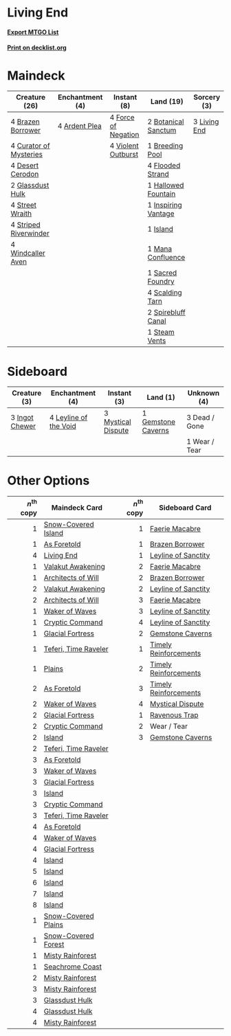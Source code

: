 # Living End

#### [Export MTGO List](../collection/Living%20End/Living%20End.txt)
#### [Print on decklist.org](http://decklist.org/?deckmain=4%09Ardent%20Plea%0A2%09Botanical%20Sanctum%0A4%09Brazen%20Borrower%0A1%09Breeding%20Pool%0A4%09Curator%20of%20Mysteries%0A4%09Desert%20Cerodon%0A4%09Flooded%20Strand%0A4%09Force%20of%20Negation%0A2%09Glassdust%20Hulk%0A1%09Hallowed%20Fountain%0A1%09Inspiring%20Vantage%0A1%09Island%0A3%09Living%20End%0A1%09Mana%20Confluence%0A1%09Sacred%20Foundry%0A4%09Scalding%20Tarn%0A2%09Spirebluff%20Canal%0A1%09Steam%20Vents%0A4%09Street%20Wraith%0A4%09Striped%20Riverwinder%0A4%09Violent%20Outburst%0A4%09Windcaller%20Aven&deckside=3%09Dead%20/%20Gone%0A1%09Gemstone%20Caverns%0A3%09Ingot%20Chewer%0A4%09Leyline%20of%20the%20Void%0A3%09Mystical%20Dispute%0A1%09Wear%20/%20Tear)
# Maindeck

|                                          Creature (26)                                          |                                    Enchantment (4)                                     |                                         Instant (8)                                          |                                          Land (19)                                           |                                      Sorcery (3)                                      |
|-------------------------------------------------------------------------------------------------|----------------------------------------------------------------------------------------|----------------------------------------------------------------------------------------------|----------------------------------------------------------------------------------------------|---------------------------------------------------------------------------------------|
|4 [Brazen Borrower](http://gatherer.wizards.com/Pages/Card/Details.aspx?multiverseid=473001)     |4 [Ardent Plea](http://gatherer.wizards.com/Pages/Card/Details.aspx?multiverseid=185054)|4 [Force of Negation](http://gatherer.wizards.com/Pages/Card/Details.aspx?multiverseid=464001)|2 [Botanical Sanctum](http://gatherer.wizards.com/Pages/Card/Details.aspx?multiverseid=417817)|3 [Living End](http://gatherer.wizards.com/Pages/Card/Details.aspx?multiverseid=113521)|
|4 [Curator of Mysteries](http://gatherer.wizards.com/Pages/Card/Details.aspx?multiverseid=426751)|                                                                                        |4 [Violent Outburst](http://gatherer.wizards.com/Pages/Card/Details.aspx?multiverseid=185056) |1 [Breeding Pool](http://gatherer.wizards.com/Pages/Card/Details.aspx?multiverseid=97088)     |                                                                                       |
|4 [Desert Cerodon](http://gatherer.wizards.com/Pages/Card/Details.aspx?multiverseid=426830)      |                                                                                        |                                                                                              |4 [Flooded Strand](http://gatherer.wizards.com/Pages/Card/Details.aspx?multiverseid=405098)   |                                                                                       |
|2 [Glassdust Hulk](http://gatherer.wizards.com/Pages/Card/Details.aspx?multiverseid=179576)      |                                                                                        |                                                                                              |1 [Hallowed Fountain](http://gatherer.wizards.com/Pages/Card/Details.aspx?multiverseid=97071) |                                                                                       |
|4 [Street Wraith](http://gatherer.wizards.com/Pages/Card/Details.aspx?multiverseid=442097)       |                                                                                        |                                                                                              |1 [Inspiring Vantage](http://gatherer.wizards.com/Pages/Card/Details.aspx?multiverseid=417819)|                                                                                       |
|4 [Striped Riverwinder](http://gatherer.wizards.com/Pages/Card/Details.aspx?multiverseid=430737) |                                                                                        |                                                                                              |1 [Island](http://gatherer.wizards.com/Pages/Card/Details.aspx?multiverseid=439857)           |                                                                                       |
|4 [Windcaller Aven](http://gatherer.wizards.com/Pages/Card/Details.aspx?multiverseid=464026)     |                                                                                        |                                                                                              |1 [Mana Confluence](http://gatherer.wizards.com/Pages/Card/Details.aspx?multiverseid=409573)  |                                                                                       |
|                                                                                                 |                                                                                        |                                                                                              |1 [Sacred Foundry](http://gatherer.wizards.com/Pages/Card/Details.aspx?multiverseid=405106)   |                                                                                       |
|                                                                                                 |                                                                                        |                                                                                              |4 [Scalding Tarn](http://gatherer.wizards.com/Pages/Card/Details.aspx?multiverseid=405107)    |                                                                                       |
|                                                                                                 |                                                                                        |                                                                                              |2 [Spirebluff Canal](http://gatherer.wizards.com/Pages/Card/Details.aspx?multiverseid=417822) |                                                                                       |
|                                                                                                 |                                                                                        |                                                                                              |1 [Steam Vents](http://gatherer.wizards.com/Pages/Card/Details.aspx?multiverseid=405109)      |                                                                                       |


# Sideboard

|                                      Creature (3)                                       |                                        Enchantment (4)                                         |                                         Instant (3)                                         |                                          Land (1)                                           | Unknown (4) |
|-----------------------------------------------------------------------------------------|------------------------------------------------------------------------------------------------|---------------------------------------------------------------------------------------------|---------------------------------------------------------------------------------------------|-------------|
|3 [Ingot Chewer](http://gatherer.wizards.com/Pages/Card/Details.aspx?multiverseid=389558)|4 [Leyline of the Void](http://gatherer.wizards.com/Pages/Card/Details.aspx?multiverseid=107682)|3 [Mystical Dispute](http://gatherer.wizards.com/Pages/Card/Details.aspx?multiverseid=473020)|1 [Gemstone Caverns](http://gatherer.wizards.com/Pages/Card/Details.aspx?multiverseid=122094)|3 Dead / Gone|
|                                                                                         |                                                                                                |                                                                                             |                                                                                             |1 Wear / Tear|


# Other Options

|*n*<sup>th</sup> copy|                                         Maindeck Card                                         |*n*<sup>th</sup> copy|                                         Sideboard Card                                         |
|--------------------:|-----------------------------------------------------------------------------------------------|--------------------:|------------------------------------------------------------------------------------------------|
|                    1|[Snow-Covered Island](http://gatherer.wizards.com/Pages/Card/Details.aspx?multiverseid=121130) |                    1|[Faerie Macabre](http://gatherer.wizards.com/Pages/Card/Details.aspx?multiverseid=201822)       |
|                    1|[As Foretold](http://gatherer.wizards.com/Pages/Card/Details.aspx?multiverseid=426744)         |                    1|[Brazen Borrower](http://gatherer.wizards.com/Pages/Card/Details.aspx?multiverseid=473001)      |
|                    4|[Living End](http://gatherer.wizards.com/Pages/Card/Details.aspx?multiverseid=113521)          |                    1|[Leyline of Sanctity](http://gatherer.wizards.com/Pages/Card/Details.aspx?multiverseid=204993)  |
|                    1|[Valakut Awakening](http://gatherer.wizards.com/Pages/Card/Details.aspx?multiverseid=491818)   |                    2|[Faerie Macabre](http://gatherer.wizards.com/Pages/Card/Details.aspx?multiverseid=201822)       |
|                    1|[Architects of Will](http://gatherer.wizards.com/Pages/Card/Details.aspx?multiverseid=179597)  |                    2|[Brazen Borrower](http://gatherer.wizards.com/Pages/Card/Details.aspx?multiverseid=473001)      |
|                    2|[Valakut Awakening](http://gatherer.wizards.com/Pages/Card/Details.aspx?multiverseid=491818)   |                    2|[Leyline of Sanctity](http://gatherer.wizards.com/Pages/Card/Details.aspx?multiverseid=204993)  |
|                    2|[Architects of Will](http://gatherer.wizards.com/Pages/Card/Details.aspx?multiverseid=179597)  |                    3|[Faerie Macabre](http://gatherer.wizards.com/Pages/Card/Details.aspx?multiverseid=201822)       |
|                    1|[Waker of Waves](http://gatherer.wizards.com/Pages/Card/Details.aspx?multiverseid=485407)      |                    3|[Leyline of Sanctity](http://gatherer.wizards.com/Pages/Card/Details.aspx?multiverseid=204993)  |
|                    1|[Cryptic Command](http://gatherer.wizards.com/Pages/Card/Details.aspx?multiverseid=438614)     |                    4|[Leyline of Sanctity](http://gatherer.wizards.com/Pages/Card/Details.aspx?multiverseid=204993)  |
|                    1|[Glacial Fortress](http://gatherer.wizards.com/Pages/Card/Details.aspx?multiverseid=190562)    |                    2|[Gemstone Caverns](http://gatherer.wizards.com/Pages/Card/Details.aspx?multiverseid=122094)     |
|                    1|[Teferi, Time Raveler](http://gatherer.wizards.com/Pages/Card/Details.aspx?multiverseid=461148)|                    1|[Timely Reinforcements](http://gatherer.wizards.com/Pages/Card/Details.aspx?multiverseid=220074)|
|                    1|[Plains](http://gatherer.wizards.com/Pages/Card/Details.aspx?multiverseid=439856)              |                    2|[Timely Reinforcements](http://gatherer.wizards.com/Pages/Card/Details.aspx?multiverseid=220074)|
|                    2|[As Foretold](http://gatherer.wizards.com/Pages/Card/Details.aspx?multiverseid=426744)         |                    3|[Timely Reinforcements](http://gatherer.wizards.com/Pages/Card/Details.aspx?multiverseid=220074)|
|                    2|[Waker of Waves](http://gatherer.wizards.com/Pages/Card/Details.aspx?multiverseid=485407)      |                    4|[Mystical Dispute](http://gatherer.wizards.com/Pages/Card/Details.aspx?multiverseid=473020)     |
|                    2|[Glacial Fortress](http://gatherer.wizards.com/Pages/Card/Details.aspx?multiverseid=190562)    |                    1|[Ravenous Trap](http://gatherer.wizards.com/Pages/Card/Details.aspx?multiverseid=197537)        |
|                    2|[Cryptic Command](http://gatherer.wizards.com/Pages/Card/Details.aspx?multiverseid=438614)     |                    2|Wear / Tear                                                                                     |
|                    2|[Island](http://gatherer.wizards.com/Pages/Card/Details.aspx?multiverseid=439857)              |                    3|[Gemstone Caverns](http://gatherer.wizards.com/Pages/Card/Details.aspx?multiverseid=122094)     |
|                    2|[Teferi, Time Raveler](http://gatherer.wizards.com/Pages/Card/Details.aspx?multiverseid=461148)|                     |                                                                                                |
|                    3|[As Foretold](http://gatherer.wizards.com/Pages/Card/Details.aspx?multiverseid=426744)         |                     |                                                                                                |
|                    3|[Waker of Waves](http://gatherer.wizards.com/Pages/Card/Details.aspx?multiverseid=485407)      |                     |                                                                                                |
|                    3|[Glacial Fortress](http://gatherer.wizards.com/Pages/Card/Details.aspx?multiverseid=190562)    |                     |                                                                                                |
|                    3|[Island](http://gatherer.wizards.com/Pages/Card/Details.aspx?multiverseid=439857)              |                     |                                                                                                |
|                    3|[Cryptic Command](http://gatherer.wizards.com/Pages/Card/Details.aspx?multiverseid=438614)     |                     |                                                                                                |
|                    3|[Teferi, Time Raveler](http://gatherer.wizards.com/Pages/Card/Details.aspx?multiverseid=461148)|                     |                                                                                                |
|                    4|[As Foretold](http://gatherer.wizards.com/Pages/Card/Details.aspx?multiverseid=426744)         |                     |                                                                                                |
|                    4|[Waker of Waves](http://gatherer.wizards.com/Pages/Card/Details.aspx?multiverseid=485407)      |                     |                                                                                                |
|                    4|[Glacial Fortress](http://gatherer.wizards.com/Pages/Card/Details.aspx?multiverseid=190562)    |                     |                                                                                                |
|                    4|[Island](http://gatherer.wizards.com/Pages/Card/Details.aspx?multiverseid=439857)              |                     |                                                                                                |
|                    5|[Island](http://gatherer.wizards.com/Pages/Card/Details.aspx?multiverseid=439857)              |                     |                                                                                                |
|                    6|[Island](http://gatherer.wizards.com/Pages/Card/Details.aspx?multiverseid=439857)              |                     |                                                                                                |
|                    7|[Island](http://gatherer.wizards.com/Pages/Card/Details.aspx?multiverseid=439857)              |                     |                                                                                                |
|                    8|[Island](http://gatherer.wizards.com/Pages/Card/Details.aspx?multiverseid=439857)              |                     |                                                                                                |
|                    1|[Snow-Covered Plains](http://gatherer.wizards.com/Pages/Card/Details.aspx?multiverseid=121267) |                     |                                                                                                |
|                    1|[Snow-Covered Forest](http://gatherer.wizards.com/Pages/Card/Details.aspx?multiverseid=121192) |                     |                                                                                                |
|                    1|[Misty Rainforest](http://gatherer.wizards.com/Pages/Card/Details.aspx?multiverseid=405102)    |                     |                                                                                                |
|                    1|[Seachrome Coast](http://gatherer.wizards.com/Pages/Card/Details.aspx?multiverseid=209399)     |                     |                                                                                                |
|                    2|[Misty Rainforest](http://gatherer.wizards.com/Pages/Card/Details.aspx?multiverseid=405102)    |                     |                                                                                                |
|                    3|[Misty Rainforest](http://gatherer.wizards.com/Pages/Card/Details.aspx?multiverseid=405102)    |                     |                                                                                                |
|                    3|[Glassdust Hulk](http://gatherer.wizards.com/Pages/Card/Details.aspx?multiverseid=179576)      |                     |                                                                                                |
|                    4|[Glassdust Hulk](http://gatherer.wizards.com/Pages/Card/Details.aspx?multiverseid=179576)      |                     |                                                                                                |
|                    4|[Misty Rainforest](http://gatherer.wizards.com/Pages/Card/Details.aspx?multiverseid=405102)    |                     |                                                                                                |

